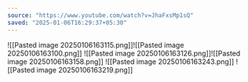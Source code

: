 ```yaml
---
source: "https://www.youtube.com/watch?v=JhaFxsMp1sQ"
saved: "2025-01-06T16:29:37+05:30"
---
```

![[Pasted image 20250106163115.png]]![[Pasted image 20250106163100.png]]
![[Pasted image 20250106163126.png]]![[Pasted image 20250106163158.png]]
![[Pasted image 20250106163243.png]]
![[Pasted image 20250106163219.png]]